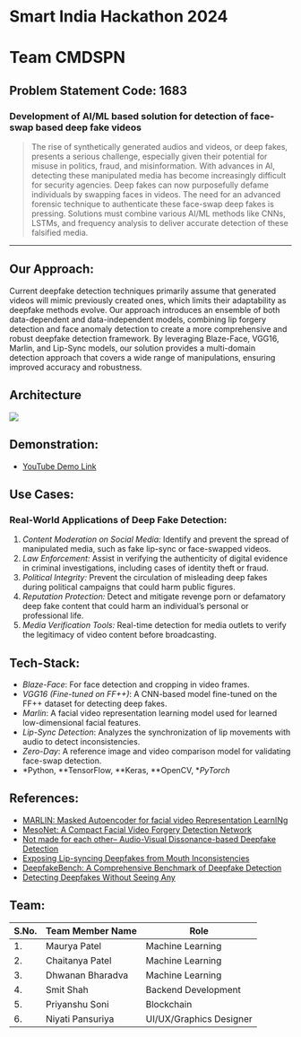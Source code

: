 # Smart India Hackathon 2024

# Team CMDSPN

## Problem Statement Code: 1683
### Development of AI/ML based solution for detection of face-swap based deep fake videos
>The rise of synthetically generated audios and videos, or deep fakes, presents a serious challenge, especially given their potential for misuse in politics, fraud, and misinformation. With advances in AI, detecting these manipulated media has become increasingly difficult for security agencies. Deep fakes can now purposefully defame individuals by swapping faces in videos. The need for an advanced forensic technique to authenticate these face-swap deep fakes is pressing. Solutions must combine various AI/ML methods like CNNs, LSTMs, and frequency analysis to deliver accurate detection of these falsified media.

<hr> </hr>

## Our Approach:
Current deepfake detection techniques primarily assume that generated videos will mimic previously created ones, which limits their adaptability as deepfake methods evolve. Our approach introduces an ensemble of both data-dependent and data-independent models, combining lip forgery detection and face anomaly detection to create a more comprehensive and robust deepfake detection framework. By leveraging Blaze-Face, VGG16, Marlin, and Lip-Sync models, our solution provides a multi-domain detection approach that covers a wide range of manipulations, ensuring improved accuracy and robustness.

## Architecture
<div>
    <img src="arc.jpge">
    <p></p>
</div>
  
## Demonstration:
- [YouTube Demo Link](https://www.youtube.com/watch?v=PGw7XrgnyE0)

## Use Cases:
### Real-World Applications of Deep Fake Detection:
1. *Content Moderation on Social Media:* Identify and prevent the spread of manipulated media, such as fake lip-sync or face-swapped videos.
2. *Law Enforcement:* Assist in verifying the authenticity of digital evidence in criminal investigations, including cases of identity theft or fraud.
3. *Political Integrity:* Prevent the circulation of misleading deep fakes during political campaigns that could harm public figures.
4. *Reputation Protection:* Detect and mitigate revenge porn or defamatory deep fake content that could harm an individual’s personal or professional life.
5. *Media Verification Tools:* Real-time detection for media outlets to verify the legitimacy of video content before broadcasting.

## Tech-Stack:
- *Blaze-Face*: For face detection and cropping in video frames.
- *VGG16 (Fine-tuned on FF++)*: A CNN-based model fine-tuned on the FF++ dataset for detecting deep fakes.
- *Marlin*: A facial video representation learning model used for learned low-dimensional facial features.
- *Lip-Sync Detection*: Analyzes the synchronization of lip movements with audio to detect inconsistencies.
- *Zero-Day*: A reference image and video comparison model for validating face-swap detection.
- *Python, **TensorFlow, **Keras, **OpenCV, **PyTorch*

## References:
- [MARLIN: Masked Autoencoder for facial video Representation LearnINg](https://github.com/ControlNet/MARLIN?tab=readme-ov-file)
- [MesoNet: A Compact Facial Video Forgery Detection Network](https://github.com/DariusAf/MesoNet)
- [Not made for each other– Audio-Visual Dissonance-based Deepfake Detection](https://arxiv.org/pdf/2005.14405v3)
- [Exposing Lip-syncing Deepfakes from Mouth Inconsistencies](https://arxiv.org/pdf/2311.01458)
- [DeepfakeBench: A Comprehensive Benchmark of Deepfake Detection](https://arxiv.org/pdf/2307.01426)
- [Detecting Deepfakes Without Seeing Any](https://arxiv.org/abs/2401.10113)

## Team:

| S.No. | Team Member Name | Role |
| --------------- | --------------- | --------------- |
| 1. | Maurya Patel | Machine Learning |
| 2. | Chaitanya Patel | Machine Learning |
| 3. | Dhwanan Bharadva | Machine Learning |
| 4. | Smit Shah | Backend Development |
| 5. | Priyanshu Soni | Blockchain |
| 6. | Niyati Pansuriya | UI/UX/Graphics Designer |


